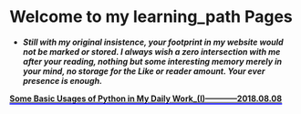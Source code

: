 # Welcome to my learning_path Pages
- **_Still with my original insistence, your footprint in my website would not be marked or stored. I always wish a zero intersection with me after your reading, nothing but some interesting memory merely in your mind, no storage for the Like or reader amount. Your ever presence is enough._**          

**[<span style="border-bottom:2px solid blue;">Some Basic Usages of Python in My Daily Work_(I)————2018.08.08</span>](https://github.com/zhouchw5/Python_excel.github.io/blob/master/README.md
)**  

